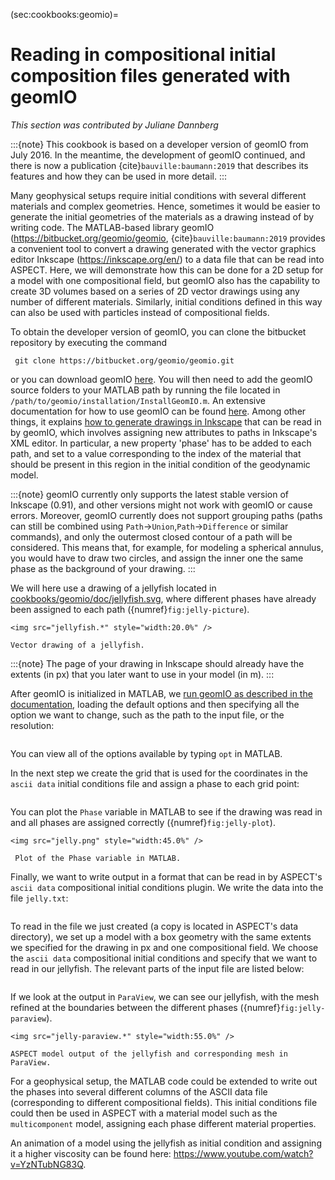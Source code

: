 (sec:cookbooks:geomio)=
# Reading in compositional initial composition files generated with geomIO

*This section was contributed by Juliane Dannberg*

:::{note}
This cookbook is based on a developer version of geomIO from July 2016. In the
meantime, the development of geomIO continued, and there is now a publication
{cite}`bauville:baumann:2019` that describes its features and how they can be
used in more detail.
:::

Many geophysical setups require initial conditions with several different
materials and complex geometries. Hence, sometimes it would be easier to
generate the initial geometries of the materials as a drawing instead of by
writing code. The MATLAB-based library geomIO
(<https://bitbucket.org/geomio/geomio>, {cite}`bauville:baumann:2019` provides
a convenient tool to convert a drawing generated with the vector graphics
editor Inkscape (<https://inkscape.org/en/>) to a data file that can be read
into ASPECT. Here, we will demonstrate how this can be done for a 2D setup for a
model with one compositional field, but geomIO also has the capability to
create 3D volumes based on a series of 2D vector drawings using any number of
different materials. Similarly, initial conditions defined in this way can
also be used with particles instead of compositional fields.

To obtain the developer version of geomIO, you can clone the bitbucket
repository by executing the command

     git clone https://bitbucket.org/geomio/geomio.git

or you can download geomIO [here](https://bitbucket.org/geomio/geomio/downloads/).
You will then need to add the geomIO
source folders to your MATLAB path by running the file located in
`/path/to/geomio/installation/InstallGeomIO.m`. An extensive documentation for
how to use geomIO can be found [here](http://geomio-doc.bitbucket.org/). Among other things, it explains [how
to generate drawings in Inkscape](http://geomio-doc.bitbucket.org/tuto2D.html#drawing) that can be read in by geomIO, which
involves assigning new attributes to paths in Inkscape's XML editor. In
particular, a new property 'phase' has to be added to each path,
and set to a value corresponding to the index of the material that should be
present in this region in the initial condition of the geodynamic model.

:::{note}
geomIO currently only supports the latest stable version of Inkscape (0.91), and
other versions might not work with geomIO or cause errors. Moreover, geomIO
currently does not support grouping paths (paths can still be combined using `Path`$\rightarrow$`Union`,`Path`$\rightarrow$`Difference` or similar commands),
and only the outermost closed contour of a path will be considered. This means
that, for example, for modeling a spherical annulus, you would have to draw two
circles, and assign the inner one the same phase as the background of your
drawing.
:::

We will here use a drawing of a jellyfish located in
[cookbooks/geomio/doc/jellyfish.svg](https://www.github.com/geodynamics/aspect/blob/main/cookbooks/geomio/doc/jellyfish.svg), where different phases have already
been assigned to each path ({numref}`fig:jelly-picture`).

```{figure-md} fig:jelly-picture
<img src="jellyfish.*" style="width:20.0%" />

Vector drawing of a jellyfish.
```

:::{note}
The page of your drawing in Inkscape should already have the extents (in px)
that you later want to use in your model (in m).
:::

After geomIO is initialized in MATLAB, we [run geomIO as described in the
documentation](https://bitbucket.org/#assigning-phase-to-markers), loading the
default options and then specifying all the
option we want to change, such as the path to the input file, or the
resolution:

```{literalinclude} run_geomio.part1.m
```

You can view all of the options available by typing `opt` in MATLAB.

In the next step we create the grid that is used for the coordinates in the
`ascii data` initial conditions file and assign a phase to each grid point:

```{literalinclude} run_geomio.part2.m
```

You can plot the `Phase` variable in MATLAB to see if the drawing was read in
and all phases are assigned correctly ({numref}`fig:jelly-plot`).

```{figure-md} fig:jelly-plot
<img src="jelly.png" style="width:45.0%" />

 Plot of the Phase variable in MATLAB.
```

Finally, we want to write output in a format that can be read in by ASPECT's
`ascii data` compositional initial conditions plugin. We write the data into
the file `jelly.txt`:

```{literalinclude} save_file_as_txt.m
```

To read in the file we just created (a copy is located in ASPECT's data
directory), we set up a model with a box geometry with the same extents we
specified for the drawing in px and one compositional field. We choose the
`ascii data` compositional initial conditions and specify that we want to read
in our jellyfish. The relevant parts of the input file are listed below:

```{literalinclude} geomIO.prm
```

If we look at the output in `ParaView`, we can see our jellyfish, with the
mesh refined at the boundaries between the different phases
({numref}`fig:jelly-paraview`).

```{figure-md} fig:jelly-paraview
<img src="jelly-paraview.*" style="width:55.0%" />

ASPECT model output of the jellyfish and corresponding mesh in ParaView.
```

For a geophysical setup, the MATLAB code could be extended to write out the
phases into several different columns of the ASCII data file (corresponding to
different compositional fields). This initial conditions file could then be
used in ASPECT with a material model such as the `multicomponent` model, assigning
each phase different material properties.

An animation of a model using the jellyfish as initial condition and assigning
it a higher viscosity can be found here:
<https://www.youtube.com/watch?v=YzNTubNG83Q>.
